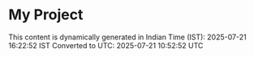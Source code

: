 # My Project

This content is dynamically generated in Indian Time (IST): 2025-07-21 16:22:52 IST
Converted to UTC: 2025-07-21 10:52:52 UTC
